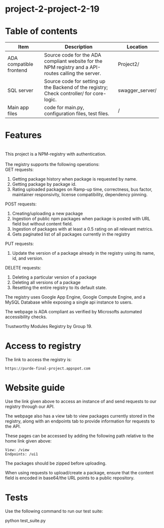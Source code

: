 # project-2-project-2-19
<h1>Table of contents</h1>


| Item | Description | Location |
|------|-------------|----------|
| ADA compatible frontend | Source code for the ADA compliant website for the NPM registry and a API-routes calling the server.       | Project2/ |
| SQL server          | Source code for setting up the Backend of the registry; Check controller/ for core-logic.             | swagger_server/ |
| Main app files          | code for main.py, configuration files, test files.       | / |

<h1>Features</h1>
<br>
This project is a NPM-registry with authentication. <br>

<br>
The registry supports the following operations:<br>
    GET requests:
    
1. Getting package history when package is requested by name. 
2. Getting package by package id. 
3. Rating uploaded packages on Ramp-up time, correctness, bus factor, maintainer responsivity, license compatibility, dependency pinning. 

POST requests:

1. Creating/uploading a new package
2. Ingestion of public npm packages when package is posted with URL field but without content field.
4. Ingestion of packages with at least a 0.5 rating on all relevant metrics. 
5. Gets paginated list of all packages currently in the registry

PUT requests:
1. Update the version of a package already in the registry using its name, id, and version.

DELETE requests:
1. Deleting a particular version of a package
2. Deleting all versions of a package
3. Resetting the entire registry to its default state.

The registry uses Google App Engine, Google Compute Engine, and a MySQL Database while exposing a single api instance to users. 

The webpage is ADA compliant as verified by Microsofts automated accessibility checks.  

Trustworthy Modules Registry by Group 19.

<h1>Access to registry</h1>
The link to access the registry is:

    https://purde-final-project.appspot.com
    
<h1>Website guide</h1>
Use the link given above to access an instance of and send requests to our registry through our API. 


The webpage also has a view tab to view packages currently stored in the registry,
along with an endpoints tab to provide information for requests to the API.

These pages can be accessed by adding the following path relative to the home link given above:
    
    View: /view
    Endpoints: /ui1

The packages should be zipped before uploading. 

When using requests to upload/create a package, ensure that the content field is encoded in base64/the URL points to 
a public repository. 

<h1>Tests</h1>
Use the following command to run our test suite:

python test_suite.py
    
